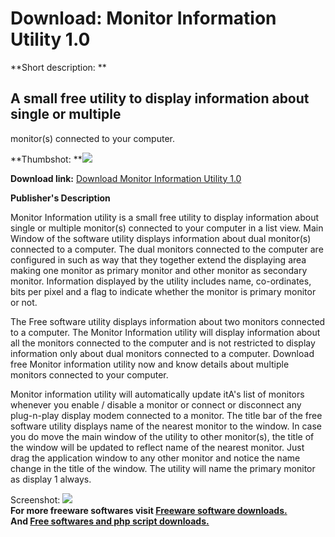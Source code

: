 # Download: Monitor Information Utility 1.0

**Short description: **

## A small free utility to display information about single or multiple
monitor(s) connected to your computer.

  
**Thumbshot: **![](http://www.freewarefiles.com/screenshot/moninfoutil_md.jpg)   
  
**Download link:** [Download Monitor Information Utility 1.0](http://freesoftwares.boysofts.com/Monitor-Information-Utility_program_50662.html)  
  

**Publisher's Description**  
  

Monitor Information utility is a small free utility to display information
about single or multiple monitor(s) connected to your computer in a list view.
Main Window of the software utility displays information about dual monitor(s)
connected to a computer. The dual monitors connected to the computer are
configured in such as way that they together extend the displaying area making
one monitor as primary monitor and other monitor as secondary monitor.
Information displayed by the utility includes name, co-ordinates, bits per
pixel and a flag to indicate whether the monitor is primary monitor or not.

The Free software utility displays information about two monitors connected to
a computer. The Monitor Information utility will display information about all
the monitors connected to the computer and is not restricted to display
information only about dual monitors connected to a computer. Download free
Monitor information utility now and know details about multiple monitors
connected to your computer.

Monitor information utility will automatically update itA's list of monitors
whenever you enable / disable a monitor or connect or disconnect any
plug-n-play display modem connected to a monitor. The title bar of the free
software utility displays name of the nearest monitor to the window. In case
you do move the main window of the utility to other monitor(s), the title of
the window will be updated to reflect name of the nearest monitor. Just drag
the application window to any other monitor and notice the name change in the
title of the window. The utility will name the primary monitor as display 1
always.

  
  
Screenshot: ![](http://www.freewarefiles.com/screenshot/moninfoutil.jpg)  
**For more freeware softwares visit [Freeware software downloads.](http://freesoftwares.boysofts.com/)**   
**And [Free softwares and php script downloads.](http://www.boysofts.com/)**

